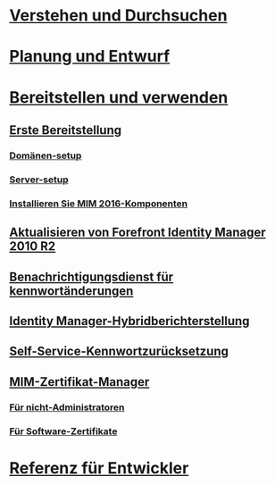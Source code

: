 # [Verstehen und Durchsuchen](/MIM/Understand/journey-understand-explore.html)
# [Planung und Entwurf](/MIM/PlanDesign/journey-plan-design.html)
# [Bereitstellen und verwenden](journey-deploy-use.md)
## [Erste Bereitstellung](microsoft-identity-manager-deploy.md)
### [Domänen-setup](preparing-domain.md)
### [Server-setup](preparing-corporate-identity-management-server.md)
### [Installieren Sie MIM 2016-Komponenten](microsoft-identity-manager-2016-install-server-components.md)
## [Aktualisieren von Forefront Identity Manager 2010 R2](microsoft-identity-manager-2016-upgrade-from-fim-2010-R2.md)
## [Benachrichtigungsdienst für kennwortänderungen](deploying-mim-password-change-notification-service-on-domain-controller.md)
## [Identity Manager-Hybridberichterstellung](working-with-identity-manager-hybrid-reporting.md)
## [Self-Service-Kennwortzurücksetzung](working-with-self-service-password-reset.md)
## [MIM-Zertifikat-Manager](working-with-mim-certificate-manager.md)
### [Für nicht-Administratoren](certificate-manager-for-non-administrators.md)
### [Für Software-Zertifikate](certificate-manager-for-software-certificates.md)
# [Referenz für Entwickler](/MIM/reference/microsoft-identity-manager-2016-developer-reference.html)
<!--HONumber=Mar16_HO1-->
